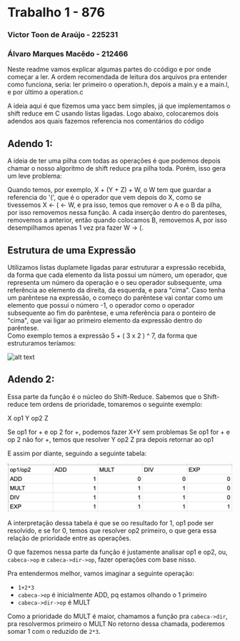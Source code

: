 # Trabalho 1 - 876
### Victor Toon de Araújo - 225231
### Álvaro Marques Macêdo - 212466

Neste readme vamos explicar algumas partes do ccódigo e por onde começar a ler. A ordem recomendada de leitura dos arquivos pra entender como funciona, seria: ler primeiro o operation.h, depois a main.y e a main.l, e por último a operation.c

A ideia aqui é que fizemos uma yacc bem simples, já que implementamos o shift reduce em C usando listas ligadas. Logo abaixo, colocaremos dois adendos aos quais fazemos referencia nos comentários do código

## Adendo 1:
A ideia de ter uma pilha com todas as operações é que podemos depois chamar o nosso algoritmo de shift reduce pra pilha toda. Porém, isso gera um leve problema:

Quando temos, por exemplo, X + (Y + Z) + W, o W tem que guardar a referencia do '(', que é o operador que vem depois do X, como se tivessemos X <- ( <- W, e pra isso, temos que remover o A e o B da pilha, por isso removemos nessa função. A cada inserção dentro do parenteses, removemos a anterior, então quando colocamos B, removemos A, por isso desempilhamos apenas 1 vez pra fazer W -> (.

## Estrutura de uma Expressão 

Utilizamos listas duplamete ligadas parar estruturar a expressão recebida, da forma que cada elemento da lista possui um número, um operador, que representa um número da operação e o seu operador subsequente, uma referência ao elemento da direita, da esquerda, e para "cima". Caso tenha um parêntese na expressão, o começo do parêntese vai contar como um elemento que possui o número -1, o operador como o operador subsequente ao fim do parêntese, e uma referência para o ponteiro de "cima", que vai ligar ao primeiro elemento da expressão dentro do parêntese. </br>
Como exemplo temos a expressão 5 + ( 3 x 2 ) ^ 7, da forma que estruturamos teríamos: 

![alt text](https://raw.githubusercontent.com/AlvaroMarques/Trabalho01-EA876/master/Estrutura-Operacao.png)

## Adendo 2:
Essa parte da função é o núcleo do Shift-Reduce. Sabemos que o Shift-reduce tem ordens de prioridade, tomaremos o seguinte exemplo:

X op1 Y op2 Z

Se op1 for + e op 2 for +, podemos fazer X+Y sem problemas
Se op1 for + e op 2 não for +, temos que resolver Y op2 Z pra depois retornar ao op1

E assim por diante, seguindo a seguinte tabela:

![alt text](https://raw.githubusercontent.com/AlvaroMarques/Trabalho01-EA876/master/Tabela-prioridade.png)

A interpretação dessa tabela é que se oo resultado for 1, op1 pode ser resolvido, e se for 0, temos que resolver op2 primeiro, o que gera essa relação de prioridade entre as operações.

O que fazemos nessa parte da função é justamente analisar op1 e op2, ou, `cabeca->op` e `cabeca->dir->op`, fazer operações com base nisso.

Pra entendermos melhor, vamos imaginar a seguinte operação:
* `1+2*3`
* `cabeca->op` é inicialmente ADD, pq estamos olhando o 1 primeiro
* `cabeca->dir->op` é MULT

Como a prioridade do MULT é maior, chamamos a função pra `cabeca->dir`, pra resolvermos primeiro o MULT
No retorno dessa chamada, poderemos somar 1 com o reduzido de `2*3`.
